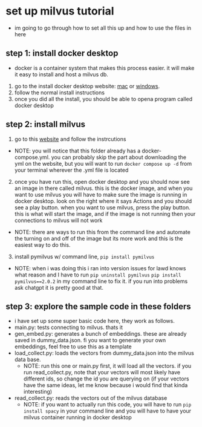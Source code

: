 # set up milvus tutorial
- im going to go through how to set all this up and how to use the files in here

## step 1: install docker desktop
- docker is a container system that makes this process easier. it will make it easy to install and host a milvus db.
1. go to the install docker desktop website: [mac](https://docs.docker.com/desktop/install/mac-install/) or [windows](https://docs.docker.com/desktop/install/windows-install/).
2. follow the normal install instructions
3. once you did all the install, you should be able to opena  program called docker desktop

## step 2: install milvus
1. go to this [website](https://milvus.io/docs/v2.0.x/install_standalone-docker.md) and follow the instrcutions
  - NOTE: you will notice that this folder already has a docker-compose.yml. you can probably skip the part about downloading the yml on the website, but you will want to run `docker compose up -d` from your terminal wherever the .yml file is located
2. once you have run this, open docker desktop and you should now see an image in there called milvus. this is the docker image, and when you want to use milvus you will have to make sure the image is running in docker desktop. look on the right where it says Actions and you should see a play button. when you want to use milvus, press the play button. this is what will start the image, and if the image is not running then your connections to milvus will not work
  - NOTE: there are ways to run this from the command line and automate the turning on and off of the image but its more work and this is the easiest way to do this.
3. install pymilvus w/ command line, `pip install pymilvus`
  - NOTE: when i was doing this i ran into version issues for lawd knows what reason and I have to run 
  `pip uninstall pymilvus`
  `pip install pymilvus==2.0.2`
  in my command line to fix it. if you run into problems ask chatgpt it is pretty good at that.

## step 3: explore the sample code in these folders
- i have set up some super basic code here, they work as follows. 
- main.py: tests connecting to milvus. thats it
- gen_embed.py: generates a bunch of embeddings. these are already saved in dummy_data.json. fi you want to generate your own embeddings, feel free to use this as a template
- load_collect.py: loads the vectors from dummy_data.json into the milvus data base. 
  - NOTE: run this one or main.py first, it will load all the vectors. if you run read_collect.py, note that your vectors will most likely have different ids, so change the id you are querying on (if your vectors have the same ideas, let me know because i would find that kinda interesting)
- read_collect.py: reads the vectors out of the milvus database
  - NOTE: if you want to actually run this code, you will have to run `pip install spacy` in your command line and you will have to have your milvus container running in docker desktop
